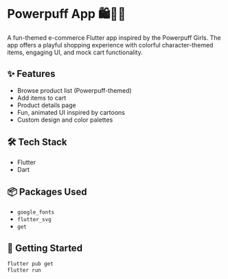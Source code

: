 # Powerpuff App 🛍️👧💥

A fun-themed e-commerce Flutter app inspired by the Powerpuff Girls. The app offers a playful shopping experience with colorful character-themed items, engaging UI, and mock cart functionality.

## ✨ Features
- Browse product list (Powerpuff-themed)
- Add items to cart
- Product details page
- Fun, animated UI inspired by cartoons
- Custom design and color palettes

## 🛠 Tech Stack
- Flutter
- Dart

## 📦 Packages Used
- `google_fonts`
- `flutter_svg`
- `get`
## 🚀 Getting Started

```bash
flutter pub get
flutter run
